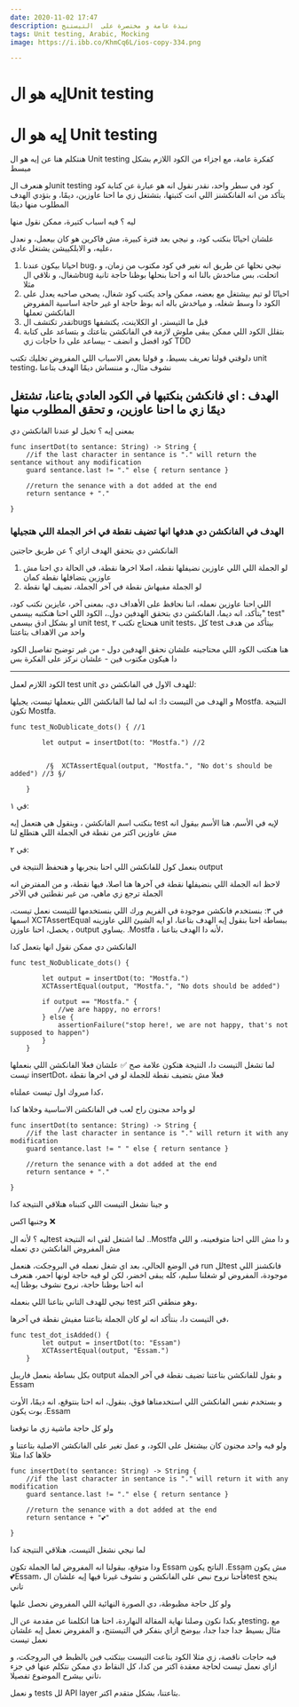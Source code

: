 ```yaml
---
date: 2020-11-02 17:47
description: نبذة عامة و مختصرة على  التيستنج
tags: Unit testing, Arabic, Mocking
image: https://i.ibb.co/KhmCq6L/ios-copy-334.png

---
```

# إيه هو الUnit testing


# إيه هو ال Unit testing

هنتكلم هنا عن إيه هو ال Unit testing كفكرة عامة، مع اجزاء من الكود اللازم بشكل مبسط 

لو هنعرف الunit testing كود في سطر واحد، نقدر نقول انه هو عبارة عن كتابة كود يتأكد من انه الفانكشنز اللي انت كتبتها، بتشتغل زي ما احنا عاوزين، ديمًا، و بتؤدي الهدف المطلوب منها ديمًا 

 ليه ؟ فيه اسباب كتيرة، ممكن نقول منها 

علشان احيانًا بنكتب كود، و نيجي بعد فترة كبيرة، مش فاكرين هو كان بيعمل، و نعدل عليه، و الابلكييشن يشتغل عادي، 

1. احيانا بيكون عندنا bug، نيجي نحلها عن طريق انه نغير في كود مكتوب من زمان، و شغال، و نلاقي الbug اتحلت، بس مناخدش بالنا انه و احنا بنحلها بوظنا حاجة تانية مثلا 
2. احيانًا لو تيم بيشتغل مع بعضه، ممكن واحد يكتب كود شغال، يصحى صاحبه يعدل على الكود دا وسط شغله، و مياخدش باله انه بوظ حاجة او غير حاجة اساسية المفروض الفانكشن تعملها 
3.  تقدر تكتشف الbugs قبل ما التيستر، او الكلاينت، يكتشفها 
4. بتقلل الكود اللي ممكن يبقى ملوش لازمة في الفانكشن بتاعتك و بتساعد على كتابة كود افضل و انضف - بيساعد على دا حاجات زي TDD

دلوقتي قولنا تعريف بسيط، و قولنا بعض الاسباب اللي المفروض تخليك تكتب unit testing، نشوف مثال، و مننساش ديمًا الهدف بتاعنا

## الهدف : اي فانكشن بنكتبها في الكود العادي بتاعنا، تشتغل ديمًا زي ما احنا عاوزين، و تحقق المطلوب منها

بمعنى إيه ؟ تخيل لو عندنا الفانكشن دي 


```
func insertDot(to sentance: String) -> String {
    //if the last character in sentance is "." will return the sentance without any modification
    guard sentance.last != "." else { return sentance }

    //return the senance with a dot added at the end
    return sentance + "."

}
```

### الهدف في الفانكشن دي هدفها انها تضيف نقطة في اخر الجملة اللي هتجيلها

الفانكشن دي بتحقق الهدف ازاي ؟  عن طريق حاجتين 

1.  لو الجملة اللي اللي عاوزين نضيفلها نقطة، اصلا اخرها نقطة، في الحالة دي احنا مش عاوزين يتضافلها نقطة كمان 
2. لو الجملة مفيهاش نقطة في آخر الجملة، نضيف لها نقطة 

اللي احنا عاوزين نعمله، اننا نحافظ على الأهداف دي، بمعنى آخر، عايزين نكتب كود، يتأكد، انه ديما، الفانكشن دي بتحقق الهدفين دول.، الكود اللي احنا هنكتبه بيسمى" test" او بشكل ادق بيسمى unit test, هنحتاج نكتب ٢ unit tests، كل test بيتأكد من هدف واحد من الاهداف بتاعتنا 

هنا هنكتب الكود اللي محتاجينه علشان نحقق الهدفين دول - من غير توضيح تفاصيل الكود دا هيكون مكتوب فين - علشان نركز على الفكرة بس 


---


الكود اللازم لعمل test unit للهدف الاول في الفانكشن دي: 

و الهدف من التيست دا: انه لما لما الفانكشن اللي بنعملها تيست، يجيلها Mostfa. النتيجة تكون Mostfa.


``` 
func test_NoDublicate_dots() { //1
        
        let output = insertDot(to: "Mostfa.") //2
        
        
         /§  XCTAssertEqual(output, "Mostfa.", "No dot's should be added") //3 §/
        
    }
```


 في ١: 

بنكتب اسم الفانكشن ، وبنقول هي هتعمل إيه test لإيه في الأسم، هنا الأسم بيقول انه مش عاوزين اكتر من نقطة في الجملة اللي هتطلع لنا

في ٢: 

بنعمل كول للفانكشن اللي احنا بنجربها و هنحفظ النتيجة في output

لاحظ انه الجملة اللي بنضيفلها نقطة في آخرها هنا اصلا، فيها نقطة، و من المفترض انه الجملة ترجع زي ماهي، من غير نقطتين في الآخر 

في ٣: بنستخدم فانكشن موجودة في الفريم ورك اللي بنستخدمها للتيست نعمل تيست، اسمها XCTAssertEqual ببساطة احنا بنقول إيه الهدف بتاعنا، او ايه الشيئ اللي عاوزينه يحصل، احنا عاوزن ،  output يساوي.  .Mostfa  ، لأنه دا الهدف بتاعنا، 

الفانكشن دي ممكن نقول انها بتعمل كدا 

```
func test_NoDublicate_dots() {

        let output = insertDot(to: "Mostfa.")
        XCTAssertEqual(output, "Mostfa.", "No dots should be added")

        if output == "Mostfa." {
            //we are happy, no errors!
        } else {
            assertionFailure("stop here!, we are not happy, that's not supposed to happen")
        }
    }
```

 لما تشغل التيست دا، النتيجة هتكون علامة صح ✅ علشان فعلا الفانكشن اللي بنعملها تيست insertDot، فعلا مش بتضيف نقطة للجملة لو في اخرها نقطة

 
كدا مبروك اول تيست عملناه، 

لو واحد مجنون راح لعب في الفانكشن الاساسية وخلاها كدا 

 
```
func insertDot(to sentance: String) -> String {
    //if the last character in sentance is "." will return it with any modification
    guard sentance.last != " " else { return sentance }

    //return the senance with a dot added at the end
    return sentance + "."

}
```

و جينا نشغل التيست اللي كتبناه هنلاقي النتيجة كدا 

وجنبها  اكس ❌ 

ليه ؟ لأنه الtest لما  اشتغل لقى انه النتيجة ..Mostfa و دا مش اللي احنا متوقعينه، و اللي مش المفروض الفانكشن دي تعمله

في الوضع الحالي، بعد اي شغل نعمله في البروجكت، هنعمل run للtest فانكشنز اللي موجودة، المفروض لو شغلنا سليم، كله يبقى اخضر، لكن لو فيه حاجة لونها احمر، هنعرف انه احنا بوظنا حاجة، نروح نشوف بوظنا إيه 

نيجي للهدف التاني بتاعنا اللي بنعمله test وهو منطقي اكتر، 

في التيست دا، بنتأكد انه لو كان الجملة بتاعتنا مفيش نقطة في آخرها، 

```
func test_dot_isAdded() {
        let output = insertDot(to: "Essam")
        XCTAssertEqual(output, "Essam.")
    }
```

بكل بساطة بنعمل فاريبل output و بقول للفانكشن بتاعتنا تضيف نقطة في آخر الجملة Essam

و بستخدم نفس الفانكشن اللي استخدمناها فوق، بنقول، انه احنا بنتوقع، انه ديمًا، الأوت بوت يكون .Essam 

ولو كل حاجة ماشية زي ما توقعنا




ولو فيه واحد مجنون كان بيشتغل على الكود، و عمل تغير على الفانكشن الاصلية بتاعتنا  و خلاها كدا مثلا 


```
func insertDot(to sentance: String) -> String {
    //if the last character in sentance is "." will return it with any modification
    guard sentance.last != "." else { return sentance }

    //return the senance with a dot added at the end
    return sentance + "💕"

}
```

لما نيجي نشغل التيست، هنلاقي النتيجة كدا 



ودا متوقع، بيقولنا انه المفروض لما الجملة تكون Essam  الناتج يكون .Essam مش يكون 💕Essam،  فأحنا نروح نبص على الفانكشن و نشوف غيرنا فيها إيه  علشان الtest ينجح تاني 

ولو كل حاجة مظبوطة، دي الصورة النهائية اللي المفروض نحصل عليها


و بكدا نكون وصلنا نهاية المقالة النهاردة، احنا هنا اتكلمنا عن مقدمة عن الtesting، مع مثال بسيط جدا جدا جدا، بيوضح ازاي بنفكر في التيستنج، و المفروض نعمل إيه علشان نعمل تيست

فيه حاجات ناقصة، زي مثلا الكود بتاعت التيست بيتكتب فين بالظبط في البروجكت، و ازاي نعمل تيست لحاجة معقدة اكتر من كدا، كل النقاط دي ممكن نتكلم عنها في جزء تاني بيشرح الموضوع تفصيلا،

و نعمل tests لل API layer بتاعتنا، بشكل متقدم اكتر.
